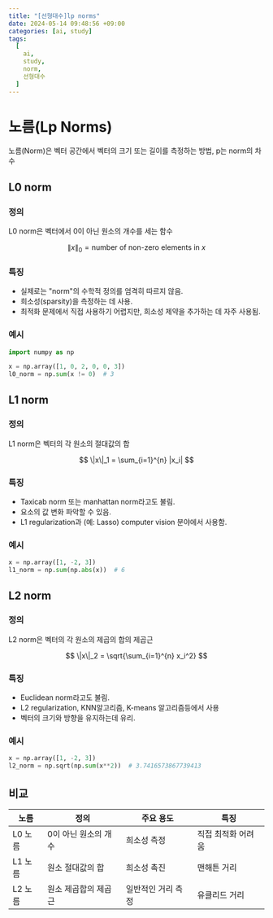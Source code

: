 ```yaml
---
title: "[선형대수]lp norms"
date: 2024-05-14 09:48:56 +09:00
categories: [ai, study]
tags:
  [
    ai,
    study,
    norm,
    선형대수
  ]
---
```


# 노름(Lp Norms)

노름(Norm)은 벡터 공간에서 벡터의 크기 또는 길이를 측정하는 방법, p는 norm의 차수

## L0 norm

### 정의
L0 norm은 벡터에서 0이 아닌 원소의 개수를 세는 함수

$$ \|x\|_0 = \text{number of non-zero elements in } x $$

### 특징
- 실제로는 "norm"의 수학적 정의를 엄격히 따르지 않음.
- 희소성(sparsity)을 측정하는 데 사용.
- 최적화 문제에서 직접 사용하기 어렵지만, 희소성 제약을 추가하는 데 자주 사용됨.

### 예시
```python
import numpy as np

x = np.array([1, 0, 2, 0, 0, 3])
l0_norm = np.sum(x != 0)  # 3
```

## L1 norm

### 정의
L1 norm은 벡터의 각 원소의 절대값의 합

$$ \|x\|_1 = \sum_{i=1}^{n} |x_i| $$

### 특징
- Taxicab norm 또는 manhattan norm라고도 불림.
- 요소의 값 변화 파악할 수 있음.
- L1 regularization과 (예: Lasso) computer vision 분야에서 사용함.

### 예시
```python
x = np.array([1, -2, 3])
l1_norm = np.sum(np.abs(x))  # 6
```

## L2 norm

### 정의
L2 norm은 벡터의 각 원소의 제곱의 합의 제곱근

$$ \|x\|_2 = \sqrt{\sum_{i=1}^{n} x_i^2} $$

### 특징
- Euclidean norm라고도 불림.
- L2 regularization, KNN알고리즘, K-means 알고리즘등에서 사용
- 벡터의 크기와 방향을 유지하는데 유리.

### 예시
```python
x = np.array([1, -2, 3])
l2_norm = np.sqrt(np.sum(x**2))  # 3.7416573867739413
```

## 비교

| 노름 | 정의 | 주요 용도 | 특징 |
| --- | --- | --- | --- |
| L0 노름 | 0이 아닌 원소의 개수 | 희소성 측정 | 직접 최적화 어려움 |
| L1 노름 | 원소 절대값의 합 | 희소성 촉진 | 맨해튼 거리 |
| L2 노름 | 원소 제곱합의 제곱근 | 일반적인 거리 측정 | 유클리드 거리 |

